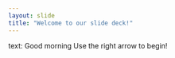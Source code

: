 ```yaml
---
layout: slide
title: "Welcome to our slide deck!"
---
```

text: Good morning
Use the right arrow to begin!
